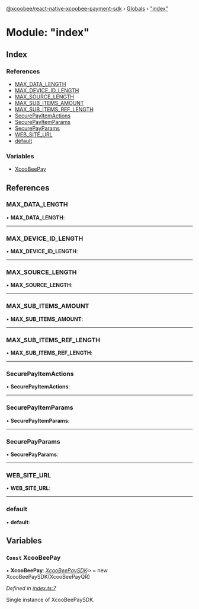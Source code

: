 [@xcoobee/react-native-xcoobee-payment-sdk](../README.md) › [Globals](../globals.md) › ["index"](_index_.md)

# Module: "index"

## Index

### References

* [MAX_DATA_LENGTH](_index_.md#max_data_length)
* [MAX_DEVICE_ID_LENGTH](_index_.md#max_device_id_length)
* [MAX_SOURCE_LENGTH](_index_.md#max_source_length)
* [MAX_SUB_ITEMS_AMOUNT](_index_.md#max_sub_items_amount)
* [MAX_SUB_ITEMS_REF_LENGTH](_index_.md#max_sub_items_ref_length)
* [SecurePayItemActions](_index_.md#securepayitemactions)
* [SecurePayItemParams](_index_.md#securepayitemparams)
* [SecurePayParams](_index_.md#securepayparams)
* [WEB_SITE_URL](_index_.md#web_site_url)
* [default](_index_.md#default)

### Variables

* [XcooBeePay](_index_.md#const-xcoobeepay)

## References

###  MAX_DATA_LENGTH

• **MAX_DATA_LENGTH**:

___

###  MAX_DEVICE_ID_LENGTH

• **MAX_DEVICE_ID_LENGTH**:

___

###  MAX_SOURCE_LENGTH

• **MAX_SOURCE_LENGTH**:

___

###  MAX_SUB_ITEMS_AMOUNT

• **MAX_SUB_ITEMS_AMOUNT**:

___

###  MAX_SUB_ITEMS_REF_LENGTH

• **MAX_SUB_ITEMS_REF_LENGTH**:

___

###  SecurePayItemActions

• **SecurePayItemActions**:

___

###  SecurePayItemParams

• **SecurePayItemParams**:

___

###  SecurePayParams

• **SecurePayParams**:

___

###  WEB_SITE_URL

• **WEB_SITE_URL**:

___

###  default

• **default**:

## Variables

### `Const` XcooBeePay

• **XcooBeePay**: *[XcooBeePaySDK](../classes/_xcoobeepay_.xcoobeepaysdk.md)‹›* = new XcooBeePaySDK(XcooBeePayQR)

*Defined in [index.ts:7](https://github.com/XcooBee/payment-sdk-react-native/blob/bd7e09a/src/index.ts#L7)*

Single instance of XcooBeePaySDK.
